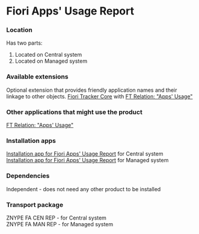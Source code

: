 # Fiori Apps' Usage Report

### Location
Has two parts:
1. Located on Central system
2. Located on Managed system

### Available extensions
Optional extension that provides friendly application names and their linkage to other objects.
[Fiori Tracker Core](ft-core.md) with [FT Relation: "Apps' Usage"](ft-rel-appsusage.md)

### Other applications that might use the product
[FT Relation: "Apps' Usage"](ft-rel-appsusage.md) 

### Installation apps
[Installation app for Fiori Apps' Usage Report](in-fa-cen.md) for Central system<br>
[Installation app for Fiori Apps' Usage Report](in-fa-man.md) for Managed system

### Dependencies
Independent - does not need any other product to be installed

### Transport package
ZNYPE FA CEN REP - for Central system<br>
ZNYPE FA MAN REP - for Managed system


